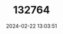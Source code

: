 ---
title: "132764"
category: "Alphestes afer"
draft: false
date: 2024-02-22 13:03:51
languages:
  English: ["Cherna", "Coney", "Coney", "Hamlet", "Mossfish", "Mossy Grouper", "Mutton Hamlet", "Red Nigger Hamlet", "Small Grouper", "Mutton Hamlet"]
  Spanish; Castilian: ["Aceituna", "Cherne", "Guaseta", "Mantequilla", "Mero"]
  French: ["Varech"]
---